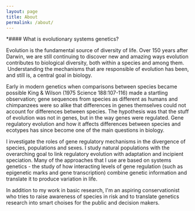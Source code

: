```yaml
---
layout: page
title: About
permalink: /about/
---
```


*#### What is evolutionary systems genetics?

Evolution is the fundamental source of diversity of life. Over 150 years after Darwin, we are still continuing to discover new and amazing ways evolution contributes to biological diversity, both within a species and among them.  Understanding the mechanisms that are responsible of evolution has been, and still is, a central goal in biology.

Early in modern genetics when comparisons between species became possible King & Wilson (1975 Science 188:107-116) made a startling observation; gene sequences from species as different as humans and chimpanzees were so alike that differences in genes themselves could not account for differences between species. The hypothesis was that the stuff of evolution was not in genes, but in the way genes were regulated. Gene regulatory evolution and how it affects differences between species and ecotypes has since become one of the main questions in biology.

I investigate the roles of gene regulatory mechanisms in the divergence of species, populations and sexes. I study natural populations with the overarching goal to link regulatory evolution with adaptation and incipient speciation. Many of the approaches that I use are based on systems genetics - the study of how interacting levels of gene regulation (such as epigenetic marks and gene transcription) combine genetic information and translate it to produce variation in life.

In addition to my work in basic research, I'm an aspiring conservationist who tries to raise awareness of species in risk and to translate genetics research into smart choises for the public and decision makers.
